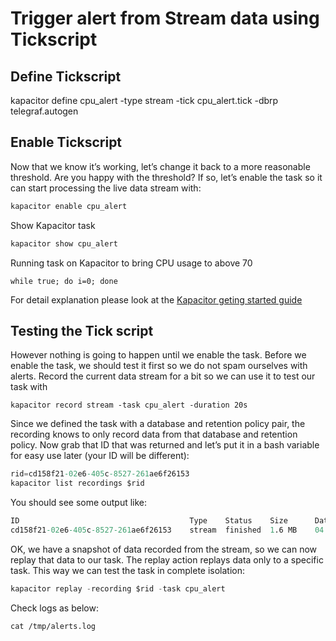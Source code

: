 # Trigger alert from Stream data using Tickscript

## Define Tickscript

kapacitor define cpu_alert -type stream -tick cpu_alert.tick -dbrp telegraf.autogen

## Enable Tickscript

Now that we know it’s working, let’s change it back to a more reasonable
threshold. Are you happy with the threshold? If so, let’s enable the task so it
can start processing the live data stream with:

```s
kapacitor enable cpu_alert
```

Show Kapacitor task

```s
kapacitor show cpu_alert
```

Running task on Kapacitor to bring CPU usage to above 70

```shell
while true; do i=0; done
```

For detail explanation please look at the [Kapacitor geting started
guide](https://docs.influxdata.com/kapacitor/v1.2/introduction/getting_started/)

## Testing the Tick script

However nothing is going to happen until we enable the task. Before we enable
the task, we should test it first so we do not spam ourselves with alerts.
Record the current data stream for a bit so we can use it to test our task with

```shell
kapacitor record stream -task cpu_alert -duration 20s
```

Since we defined the task with a database and retention policy pair, the
recording knows to only record data from that database and retention policy. Now
grab that ID that was returned and let’s put it in a bash variable for easy use
later (your ID will be different):

```s
rid=cd158f21-02e6-405c-8527-261ae6f26153
kapacitor list recordings $rid
```

You should see some output like:

```s
ID                                      Type    Status    Size      Date
cd158f21-02e6-405c-8527-261ae6f26153    stream  finished  1.6 MB    04 May 16 11:44 MDT
```

OK, we have a snapshot of data recorded from the stream, so we can now replay
that data to our task. The replay action replays data only to a specific task.
This way we can test the task in complete isolation:

```s
kapacitor replay -recording $rid -task cpu_alert
```

Check logs as below:

```shell
cat /tmp/alerts.log
```